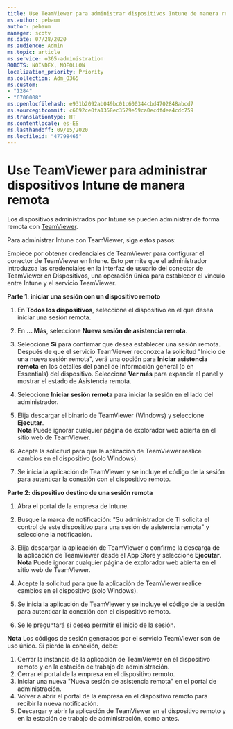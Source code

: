 ```yaml
---
title: Use TeamViewer para administrar dispositivos Intune de manera remota
ms.author: pebaum
author: pebaum
manager: scotv
ms.date: 07/28/2020
ms.audience: Admin
ms.topic: article
ms.service: o365-administration
ROBOTS: NOINDEX, NOFOLLOW
localization_priority: Priority
ms.collection: Adm_O365
ms.custom:
- "1284"
- "6700008"
ms.openlocfilehash: e931b2092ab049bc01c600344cbd4702848abcd7
ms.sourcegitcommit: c6692ce0fa1358ec3529e59ca0ecdfdea4cdc759
ms.translationtype: HT
ms.contentlocale: es-ES
ms.lasthandoff: 09/15/2020
ms.locfileid: "47798465"
---
```

# <a name="use-teamviewer-to-remotely-administer-intune-devices"></a>Use TeamViewer para administrar dispositivos Intune de manera remota

Los dispositivos administrados por Intune se pueden administrar de forma remota con [TeamViewer](https://www.teamviewer.com/).

Para administrar Intune con TeamViewer, siga estos pasos: 

Empiece por obtener credenciales de TeamViewer para configurar el conector de TeamViewer en Intune. Esto permite que el administrador introduzca las credenciales en la interfaz de usuario del conector de TeamViewer en Dispositivos, una operación única para establecer el vínculo entre Intune y el servicio TeamViewer.

**Parte 1: iniciar una sesión con un dispositivo remoto**

1. En **Todos los dispositivos**, seleccione el dispositivo en el que desea iniciar una sesión remota.
2. En **... Más**, seleccione **Nueva sesión de asistencia remota**.
3. Seleccione **Sí** para confirmar que desea establecer una sesión remota.
    Después de que el servicio TeamViewer reconozca la solicitud "Inicio de una nueva sesión remota", verá una opción para **Iniciar asistencia remota** en los detalles del panel de Información general (o en Essentials) del dispositivo. Seleccione **Ver más** para expandir el panel y mostrar el estado de Asistencia remota.
4. Seleccione **Iniciar sesión remota** para iniciar la sesión en el lado del administrador.
5. Elija descargar el binario de TeamViewer (Windows) y seleccione **Ejecutar**.<br/>
    **Nota** Puede ignorar cualquier página de explorador web abierta en el sitio web de TeamViewer.

6. Acepte la solicitud para que la aplicación de TeamViewer realice cambios en el dispositivo (solo Windows).
7. Se inicia la aplicación de TeamViewer y se incluye el código de la sesión para autenticar la conexión con el dispositivo remoto.

**Parte 2: dispositivo destino de una sesión remota**

1. Abra el portal de la empresa de Intune.
2. Busque la marca de notificación: "Su administrador de TI solicita el control de este dispositivo para una sesión de asistencia remota" y seleccione la notificación.
3. Elija descargar la aplicación de TeamViewer o confirme la descarga de la aplicación de TeamViewer desde el App Store y seleccione **Ejecutar**.
    **Nota** Puede ignorar cualquier página de explorador web abierta en el sitio web de TeamViewer.

4. Acepte la solicitud para que la aplicación de TeamViewer realice cambios en el dispositivo (solo Windows).
5. Se inicia la aplicación de TeamViewer y se incluye el código de la sesión para autenticar la conexión con el dispositivo remoto.
6. Se le preguntará si desea permitir el inicio de la sesión.

**Nota** Los códigos de sesión generados por el servicio TeamViewer son de uso único. Si pierde la conexión, debe:

1. Cerrar la instancia de la aplicación de TeamViewer en el dispositivo remoto y en la estación de trabajo de administración.
2. Cerrar el portal de la empresa en el dispositivo remoto.
3. Iniciar una nueva "Nueva sesión de asistencia remota" en el portal de administración.
4. Volver a abrir el portal de la empresa en el dispositivo remoto para recibir la nueva notificación.
5. Descargar y abrir la aplicación de TeamViewer en el dispositivo remoto y en la estación de trabajo de administración, como antes.